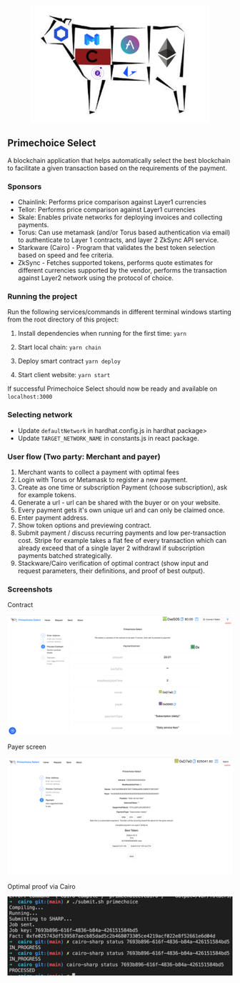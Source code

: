 <p align='center'>
    <img src='./img/logo.png' width=400/>
</p>

## Primechoice Select

A blockchain application that helps automatically select the best blockchain to facilitate a given transaction based on the requirements of the payment.

<!--  http://localhost:3000/send?payment=0xc837BAf7132aA09de899b9eD5152E3671C62951-->

### Sponsors

- Chainlink: Performs price comparison against Layer1 currencies
- Tellor: Performs price comparison against Layer1 currencies
- Skale: Enables private networks for deploying invoices and collecting payments.
- Torus: Can use metamask (and/or Torus based authentication via email) to authenticate to Layer 1 contracts, and layer 2 ZkSync API service.
- Starkware (Cairo) - Program that validates the best token selection based on speed and fee criteria.
- ZkSync - Fetches supported tokens, performs quote estimates for different currencies supported by the vendor, performs the transaction against Layer2 network using the protocol of choice.

<!--
https://github.com/austintgriffith/scaffold-eth#%EF%B8%8F-quick-start
-->

### Running the project

Run the following services/commands in different terminal windows starting from the root directory of this project:

1. Install dependencies when running for the first time:
   `yarn`

2. Start local chain:
   `yarn chain`

3. Deploy smart contract
   `yarn deploy`

4. Start client website:
   `yarn start`

If successful Primechoice Select should now be ready and available on `localhost:3000`

### Selecting network

- Update `defaultNetwork` in hardhat.config.js in hardhat package>
- Update `TARGET_NETWORK_NAME` in constants.js in react package.

### User flow (Two party: Merchant and payer)

1. Merchant wants to collect a payment with optimal fees
2. Login with Torus or Metamask to register a new payment.
3. Create as one time or subscription Payment (choose subscription), ask for example tokens.
4. Generate a url - url can be shared with the buyer or on your website.
5. Every payment gets it's own unique url and can only be claimed once.
6. Enter payment address.
7. Show token options and previewing contract.
8. Submit payment / discuss recurring payments and low per-transaction cost. Stripe for example takes a flat fee of every transaction which can already exceed that of a single layer 2 withdrawl if subscription payments batched strategically.
9. Stackware/Cairo verification of optimal contract (show input and request parameters, their definitions, and proof of best output).

### Screenshots

<p>Contract</p>
<img src="./img/contract.png" width=600/>
<p>Payer screen</p>
<img src="./img/payer.png" width=600/>
<p>Optimal proof via Cairo</p>
<img src="./img/cairo.png" width=600/>
